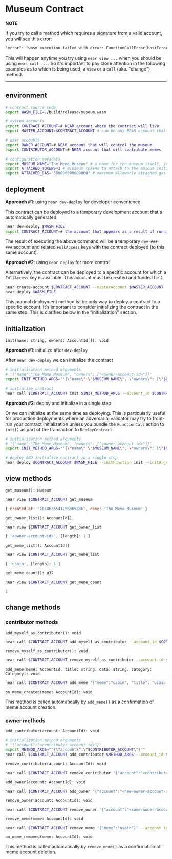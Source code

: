 # Museum Contract

**NOTE**

If you try to call a method which requires a signature from a valid account, you will see this error:

```txt
"error": "wasm execution failed with error: FunctionCallError(HostError(ProhibitedInView ..."
```

This will happen anytime you try using `near view ...` when you should be using `near call ...`.  So it's important to pay close attention in the following examples as to which is being used, a `view` or a `call` (aka. "change") method.

----

## environment

```sh
# contract source code
export WASM_FILE=./build/release/museum.wasm

# system accounts
export CONTRACT_ACCOUNT=# NEAR account where the contract will live
export MASTER_ACCOUNT=$CONTRACT_ACCOUNT # can be any NEAR account that controls CONTRACT_ACCOUNT

# user accounts
export OWNER_ACCOUNT=# NEAR account that will control the museum
export CONTRIBUTOR_ACCOUNT=# NEAR account that will contribute memes

# configuration metadata
export MUSEUM_NAME="The Meme Museum" # a name for the museum itself, just metadata
export ATTACHED_TOKENS=3 # minimum tokens to attach to the museum initialization method (for storage)
export ATTACHED_GAS="300000000000000" # maximum allowable attached gas is 300Tgas (300 "teragas", 300 x 10^12)
```

## deployment

**Approach #1**: using `near dev-deploy` for developer convenience

This contract can be deployed to a temporary development account that's automatically generated:

```sh
near dev-deploy $WASM_FILE
export CONTRACT_ACCOUNT=# the account that appears as a result of running this command
```

The result of executing the above command will be a temporary `dev-###-###` account and related `FullAccess` keys with the contract deployed (to this same account).

**Approach #2**: using `near deploy` for more control

Alternatively, the contract can be deployed to a specific account for which a `FullAccess` key is available.  This account must be created and funded first.

```sh
near create-account $CONTRACT_ACCOUNT --masterAccount $MASTER_ACCOUNT
near deploy $WASM_FILE
```

This manual deployment method is the only way to deploy a contract to a specific account.  It's important to consider initializing the contract in the same step.  This is clarified below in the "initialization" section.


## initialization

`init(name: string, owners: AccountId[]): void`

**Approach #1**: initialize after `dev-deploy`

After `near dev-deploy` we can initialize the contract

```sh
# initialization method arguments
# '{"name":"The Meme Museum", "owners": ["<owner-account-id>"]}'
export INIT_METHOD_ARGS="'{\"name\":\"$MUSEUM_NAME\", \"owners\": [\"$OWNER_ACCOUNT\"]}'"

# initialize contract
near call $CONTRACT_ACCOUNT init $INIT_METHOD_ARGS --account_id $CONTRACT_ACCOUNT --amount $ATTACHED_TOKENS
```

**Approach #2**: deploy and initialize in a single step

Or we can initialize at the same time as deploying.  This is particularly useful for production deployments where an adversarial validator may try to front-run your contract initialization unless you bundle the `FunctionCall` action to `init()` as part of the transaction to `DeployContract`.

```sh
# initialization method arguments
# '{"name":"The Meme Museum", "owners": ["<owner-account-id>"]}'
export INIT_METHOD_ARGS="'{\"name\":\"$MUSEUM_NAME\", \"owners\": [\"$OWNER_ACCOUNT\"]}'"

# deploy AND initialize contract in a single step
near deploy $CONTRACT_ACCOUNT $WASM_FILE --initFunction init --initArgs $INIT_METHOD_ARGS --account_id $CONTRACT_ACCOUNT --initDeposit $ATTACHED_TOKENS
```

## view methods

`get_museum(): Museum`

```sh
near view $CONTRACT_ACCOUNT get_museum
```

```js
{ created_at: '1614636541756865886', name: 'The Meme Museum' }
```

`get_owner_list(): AccountId[]`

```sh
near view $CONTRACT_ACCOUNT get_owner_list
```

```js
[ '<owner-account-id>', [length]: 1 ]
```

`get_meme_list(): AccountId[]`

```sh
near view $CONTRACT_ACCOUNT get_meme_list
```

```js
[ 'usain', [length]: 1 ]
```

`get_meme_count(): u32`

```sh
near view $CONTRACT_ACCOUNT get_meme_count
```

```js
1
```

## change methods

### contributor methods

`add_myself_as_contributor(): void`

```sh
near call $CONTRACT_ACCOUNT add_myself_as_contributor --account_id $CONTRIBUTOR_ACCOUNT
```


`remove_myself_as_contributor(): void`

```sh
near call $CONTRACT_ACCOUNT remove_myself_as_contributor --account_id $CONTRIBUTOR_ACCOUNT
```

`add_meme(meme: AccountId, title: string, data: string, category: Category): void`

```sh
near call $CONTRACT_ACCOUNT add_meme '{"meme":"usain", "title": "usain refrain","data":"https://9gag.com/gag/ayMDG8Y", "category": 0 }' --account_id $CONTRIBUTOR_ACCOUNT --amount $ATTACHED_TOKENS --gas $ATTACHED_GAS
```


`on_meme_created(meme: AccountId): void`

This method is called automatically by `add_meme()` as a confirmation of meme account creation.


### owner methods


`add_contributor(account: AccountId): void`

```sh
# initialization method arguments
# '{"account":"<contributor-account-id>"}'
export METHOD_ARGS="'{\"account\":\"$CONTRIBUTOR_ACCOUNT\"}'"
near call $CONTRACT_ACCOUNT add_contributor $METHOD_ARGS --account_id $OWNER_ACCOUNT
```


`remove_contributor(account: AccountId): void`

```sh
near call $CONTRACT_ACCOUNT remove_contributor '{"account":"<contributor-account-id>"}' --account_id $OWNER_ACCOUNT
```


`add_owner(account: AccountId): void`

```sh
near call $CONTRACT_ACCOUNT add_owner '{"account":"<new-owner-account-id>"}' --account_id $OWNER_ACCOUNT
```


`remove_owner(account: AccountId): void`

```sh
near call $CONTRACT_ACCOUNT remove_owner '{"account":"<some-owner-account-id>"}' --account_id $OWNER_ACCOUNT
```


`remove_meme(meme: AccountId): void`

```sh
near call $CONTRACT_ACCOUNT remove_meme '{"meme":"usain"}' --account_id $OWNER_ACCOUNT
```


`on_meme_removed(meme: AccountId): void`

This method is called automatically by `remove_meme()` as a confirmation of meme account deletion.
